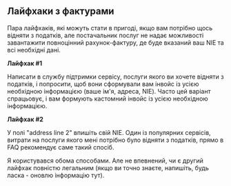 ## Лайфхаки з фактурами

Пара лайфхаків, які можуть стати в пригоді, якщо вам потрібно щось відняти з податків, але постачальник послуг
не надає можливості завантажити повноцінний рахунок-фактуру, де буде вказаний ваш NIE та всі необхідні дані.

**Лайфхак #1**

Написати в службу підтримки сервісу, послуги якого ви хочете відняти з податків, і попросити, щоб вони сформували вам
інвойс із усією необхідною інформацією (ваше ім'я, адреса, NIE). Часто цей варіант спрацьовує, і вам формують
кастомний інвойс із усією необхідною інформацією.

**Лайфхак #2**

У полі "address line 2" впишіть свій NIE. Один із популярних сервісів, витрати на послуги якого мені потрібно було
відняти з податків, прямо в FAQ рекомендує саме такий спосіб.

Я користувався обома способами. Але не впевнений, чи є другий лайфхак повністю легальним (якщо ви точно знаєте,
напишіть, будь ласка - оновлю інформацію тут).
